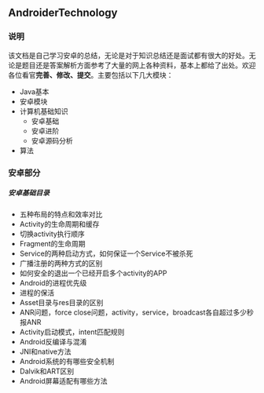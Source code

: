 ## AndroiderTechnology 
### 说明
该文档是自己学习安卓的总结，无论是对于知识总结还是面试都有很大的好处。无论是题目还是答案解析方面参考了大量的网上各种资料，基本上都给了出处。欢迎各位看官**完善、修改、提交**。主要包括以下几大模块：
* Java基本
* 安卓模块
* 计算机基础知识
	* 安卓基础
	* 安卓进阶
	* 安卓源码分析
* 算法

### 安卓部分
##### 安卓基础目录
* 五种布局的特点和效率对比
* Activity的生命周期和缓存
* 切换activity执行顺序
* Fragment的生命周期
* Service的两种启动方式，如何保证一个Service不被杀死
* 广播注册的两种方式的区别
* 如何安全的退出一个已经开启多个activity的APP
* Android的进程优先级
* 进程的保活
* Asset目录与res目录的区别
* ANR问题，force close问题，activity，service，broadcast各自超过多少秒报ANR
* Activity启动模式，intent匹配规则
* Android反编译与混淆
* JNI和native方法
* Android系统的有哪些安全机制
* Dalvik和ART区别
* Android屏幕适配有哪些方法